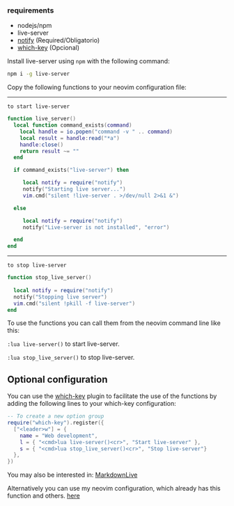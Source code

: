 ### requirements

- nodejs/npm
- live-server
- [notify](https://github.com/rcarriga/nvim-notify) (Required/Obligatorio)
- [which-key](https://github.com/folke/which-key.nvim) (Opcional)

Install live-server using ```npm``` with the following command:
```bash
npm i -g live-server
```
Copy the following functions to your neovim configuration file:

---
```to start live-server```
```lua
function live_server()
  local function command_exists(command)
    local handle = io.popen("command -v " .. command)
    local result = handle:read("*a")
    handle:close()
    return result ~= ""
  end

  if command_exists("live-server") then

     local notify = require("notify") 
     notify("Starting live server...") 
     vim.cmd("silent !live-server . >/dev/null 2>&1 &") 

  else

     local notify = require("notify") 
     notify("Live-server is not installed", "error") 

  end
end
```
---
```to stop live-server```
```lua
function stop_live_server()
  
  local notify = require("notify")
  notify("Stopping live server")
  vim.cmd("silent !pkill -f live-server")
end
```

To use the functions you can call them from the neovim command line like this:

```:lua live-server()``` to start live-server.

```:lua stop_live_server()``` to stop live-server.

## Optional configuration

You can use the <a href='https://github.com/folke/which-key.nvim' target='_blank'>which-key</a> plugin to facilitate the use of the functions by adding the following lines to your which-key configuration:
```lua
-- To create a new option group
require("which-key").register({
  ["<leader>w"] = {
    name = "Web development",
    l = { "<cmd>lua live-server()<cr>", "Start live-server" },
    s = { "<cmd>lua stop_live_server()<cr>", "Stop live-server"}
  },
})
```
You may also be interested in: [MarkdownLive](https://www.github.com/RchrdAlv/NvimOnMy_Way)

Alternatively you can use my neovim configuration, which already has this function and others. [here](https://www.github.com/RchrdAlv/NvimOnMy_Way)
